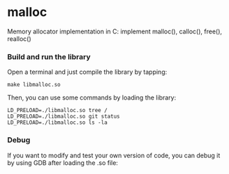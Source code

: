 # malloc
Memory allocator implementation in C: implement malloc(), calloc(), free(), realloc()


<h3>Build and run the library</h3>
Open a terminal and just compile the library by tapping: 

```
make libmalloc.so
```

Then, you can use some commands by loading the library:
```
LD_PRELOAD=./libmalloc.so tree /
LD_PRELOAD=./libmalloc.so git status
LD_PRELOAD=./libmalloc.so ls -la
```

<h3>Debug</h3>
If you want to modify and test your own version of code, you can debug it by using GDB after loading the .so file:

